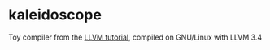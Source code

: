 kaleidoscope
============

Toy compiler from the [LLVM tutorial](http://llvm.org/releases/3.4/docs/tutorial/index.html), compiled on GNU/Linux with LLVM 3.4
